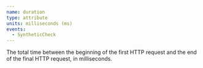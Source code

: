```yaml
---
name: duration
type: attribute
units: milliseconds (ms)
events:
  - SyntheticCheck
---
```


The total time between the beginning of the first HTTP request and the end of the final HTTP request, in milliseconds.